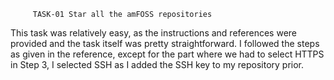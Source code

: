 		 TASK-01 Star all the amFOSS repositories

This task was relatively easy, as the instructions and references were provided and the task itself was pretty straightforward. I followed the steps as given in the reference, except for the part where we had to select HTTPS in Step 3, I selected SSH as I added the SSH key to my repository prior.
